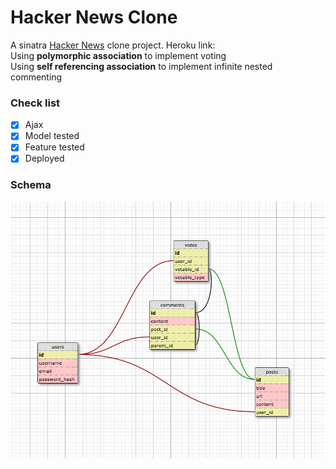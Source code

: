 # Hacker News Clone
A sinatra [Hacker News](https://news.ycombinator.com/) clone project. Heroku link: <br />
Using **polymorphic association** to implement voting<br />
Using **self referencing association** to implement infinite nested commenting <br />

### Check list
- [x] Ajax
- [x] Model tested
- [x] Feature tested
- [x] Deployed

### Schema
<img src="public/schema.png" width=700>



